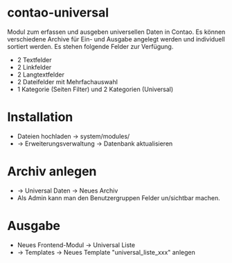 contao-universal
================

Modul zum erfassen und ausgeben universellen Daten in Contao. Es können verschiedene Archive für Ein- und Ausgabe angelegt werden und individuell sortiert werden. Es stehen folgende Felder zur Verfügung.
- 2 Textfelder
- 2 Linkfelder
- 2 Langtextfelder
- 2 Dateifelder mit Mehrfachauswahl
- 1 Kategorie (Seiten Filter) und 2 Kategorien (Universal)

Installation
===
- Dateien hochladen -> system/modules/
- -> Erweiterungsverwaltung -> Datenbank aktualisieren

Archiv anlegen
===
- -> Universal Daten -> Neues Archiv
- Als Admin kann man den Benutzergruppen Felder un/sichtbar machen.

Ausgabe
===
- Neues Frontend-Modul -> Universal Liste
- -> Templates -> Neues Template "universal_liste_xxx" anlegen
 
